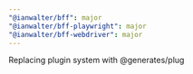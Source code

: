 ```yaml
---
"@ianwalter/bff": major
"@ianwalter/bff-playwright": major
"@ianwalter/bff-webdriver": major
---
```


Replacing plugin system with @generates/plug
